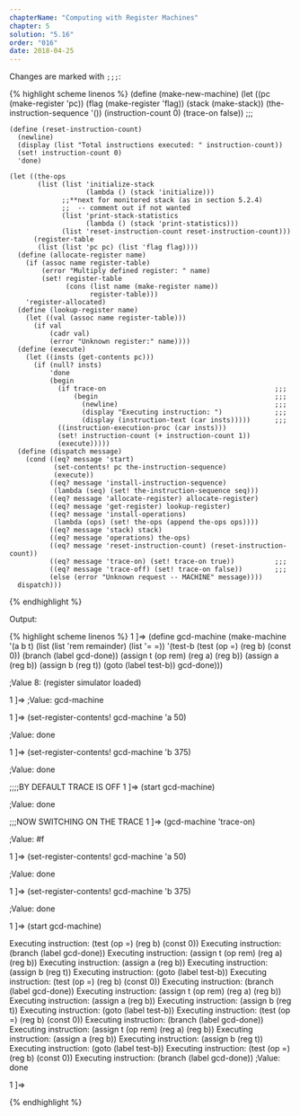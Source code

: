 ```yaml
---
chapterName: "Computing with Register Machines"
chapter: 5
solution: "5.16"
order: "016"
date: 2018-04-25 
---
```


Changes are marked with `;;;`:

{% highlight scheme linenos %}
(define (make-new-machine)
  (let ((pc (make-register 'pc))
        (flag (make-register 'flag))
        (stack (make-stack))
        (the-instruction-sequence '())
		(instruction-count 0)
		(trace-on false))                                ;;;

	(define (reset-instruction-count)
	  (newline)
	  (display (list "Total instructions executed: " instruction-count))
	  (set! instruction-count 0)
	  'done)
	
    (let ((the-ops
           (list (list 'initialize-stack
                       (lambda () (stack 'initialize)))
                 ;;**next for monitored stack (as in section 5.2.4)
                 ;;  -- comment out if not wanted
                 (list 'print-stack-statistics
                       (lambda () (stack 'print-statistics)))
				 (list 'reset-instruction-count reset-instruction-count)))
          (register-table
           (list (list 'pc pc) (list 'flag flag))))
      (define (allocate-register name)
        (if (assoc name register-table)
            (error "Multiply defined register: " name)
            (set! register-table
                  (cons (list name (make-register name))
                        register-table)))
        'register-allocated)
      (define (lookup-register name)
        (let ((val (assoc name register-table)))
          (if val
              (cadr val)
              (error "Unknown register:" name))))
      (define (execute)
        (let ((insts (get-contents pc)))
          (if (null? insts)
              'done
              (begin
				(if trace-on                                          ;;;
					(begin                                            ;;;
					  (newline)                                       ;;;
					  (display "Executing instruction: ")             ;;;
					  (display (instruction-text (car insts)))))      ;;;
                ((instruction-execution-proc (car insts)))
				(set! instruction-count (+ instruction-count 1))
                (execute)))))
      (define (dispatch message)
        (cond ((eq? message 'start)
               (set-contents! pc the-instruction-sequence)
               (execute))
              ((eq? message 'install-instruction-sequence)
               (lambda (seq) (set! the-instruction-sequence seq)))
              ((eq? message 'allocate-register) allocate-register)
              ((eq? message 'get-register) lookup-register)
              ((eq? message 'install-operations)
               (lambda (ops) (set! the-ops (append the-ops ops))))
              ((eq? message 'stack) stack)
              ((eq? message 'operations) the-ops)
              ((eq? message 'reset-instruction-count) (reset-instruction-count))
              ((eq? message 'trace-on) (set! trace-on true))          ;;;
              ((eq? message 'trace-off) (set! trace-on false))        ;;;
              (else (error "Unknown request -- MACHINE" message))))
      dispatch)))
{% endhighlight %}

Output:

{% highlight scheme linenos %}
1 ]=> 
(define gcd-machine
  (make-machine
   '(a b t)
   (list (list 'rem remainder) (list '= =))
   '(test-b
       (test (op =) (reg b) (const 0))
       (branch (label gcd-done))
       (assign t (op rem) (reg a) (reg b))
       (assign a (reg b))
       (assign b (reg t))
       (goto (label test-b))
       gcd-done)))

;Value 8: (register simulator loaded)

1 ]=> 
;Value: gcd-machine

1 ]=> (set-register-contents! gcd-machine 'a 50)

;Value: done

1 ]=> (set-register-contents! gcd-machine 'b 375)

;Value: done

;;;;BY DEFAULT TRACE IS OFF
1 ]=> (start gcd-machine)

;Value: done

;;;NOW SWITCHING ON THE TRACE
1 ]=> (gcd-machine 'trace-on)

;Value: #f

1 ]=> (set-register-contents! gcd-machine 'a 50)

;Value: done

1 ]=> (set-register-contents! gcd-machine 'b 375)

;Value: done

1 ]=> (start gcd-machine)

Executing instruction: (test (op =) (reg b) (const 0))
Executing instruction: (branch (label gcd-done))
Executing instruction: (assign t (op rem) (reg a) (reg b))
Executing instruction: (assign a (reg b))
Executing instruction: (assign b (reg t))
Executing instruction: (goto (label test-b))
Executing instruction: (test (op =) (reg b) (const 0))
Executing instruction: (branch (label gcd-done))
Executing instruction: (assign t (op rem) (reg a) (reg b))
Executing instruction: (assign a (reg b))
Executing instruction: (assign b (reg t))
Executing instruction: (goto (label test-b))
Executing instruction: (test (op =) (reg b) (const 0))
Executing instruction: (branch (label gcd-done))
Executing instruction: (assign t (op rem) (reg a) (reg b))
Executing instruction: (assign a (reg b))
Executing instruction: (assign b (reg t))
Executing instruction: (goto (label test-b))
Executing instruction: (test (op =) (reg b) (const 0))
Executing instruction: (branch (label gcd-done))
;Value: done

1 ]=> 

{% endhighlight %}
